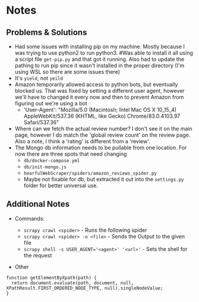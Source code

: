 # Notes

## Problems & Solutions

- Had some issues with installing pip on my machine. Mostly because I was trying to use python2 to run python3. #Was able to install it all using a script file `get-pip.py` and that got it running. Also had to update the pathing to run pip since it wasn't installed in the proper directory (I'm using WSL so there are some issues there)
- It's `yield`, not `yeild`
- Amazon temporarily allowed access to python bots, but eventually blocked us. That was fixed by setting a different user agent, however we'll have to changed it every now and then to prevent Amazon from figuring out we're using a bot
  * 'User-Agent': "Mozilla/5.0 (Macintosh; Intel Mac OS X 10_15_4) AppleWebKit/537.36 (KHTML, like Gecko) Chrome/83.0.4103.97 Safari/537.36"
- Where can we fetch the actual review number? I don't see it on the main page, however I do match the 'global review count' on the review page. Also a note, I think a 'rating' is different from a 'review'.
- The Mongo db information needs to be pullable from one location. For now there are three spots that need changing
    * `db/docker-compose.yml`
    * `db/init-mongo.js`
    * `hearfulWebScraper/spiders/amazon_reviews_spider.py`
    * Maybe not fixable for db, but extracted it out into the `settings.py` folder for better universal use.

## Additional Notes

- Commands:
  * `scrapy crawl <spider>` - Runs the following spider
  * `scrapy crawl <spider> -o <file>` - Sends the Output to the given file
  * `scrapy shell -s USER_AGENT='<agent>' '<url>'` - Sets the shell for the request

- Other
``` XPath selector in the browser
function getElementByXpath(path) {
  return document.evaluate(path, document, null, XPathResult.FIRST_ORDERED_NODE_TYPE, null).singleNodeValue;
}
```